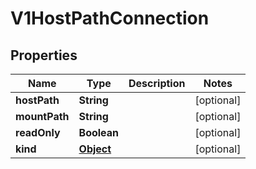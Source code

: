 

# V1HostPathConnection

## Properties

Name | Type | Description | Notes
------------ | ------------- | ------------- | -------------
**hostPath** | **String** |  |  [optional]
**mountPath** | **String** |  |  [optional]
**readOnly** | **Boolean** |  |  [optional]
**kind** | [**Object**](.md) |  |  [optional]



